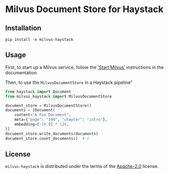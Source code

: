 # Milvus Document Store for Haystack

## Installation

```console
pip install -e milvus-haystack
```

## Usage

First, to start up a Milvus service, follow
the ['Start Milvus'](https://milvus.io/docs/install_standalone-docker.md#Start-Milvus) instructions in the
documentation.

Then, to use the `MilvusDocumentStore` in a Haystack pipeline"

```py
from haystack import Document
from milvus_haystack import MilvusDocumentStore

document_store = MilvusDocumentStore()
documents = [Document(
    content="A Foo Document",
    meta={"page": "100", "chapter": "intro"},
    embedding=[-10.0] * 128,
)]
document_store.write_documents(documents)
document_store.count_documents()  # 1
```

## License

`milvus-haystack` is distributed under the terms of the [Apache-2.0](https://spdx.org/licenses/Apache-2.0.html) license.